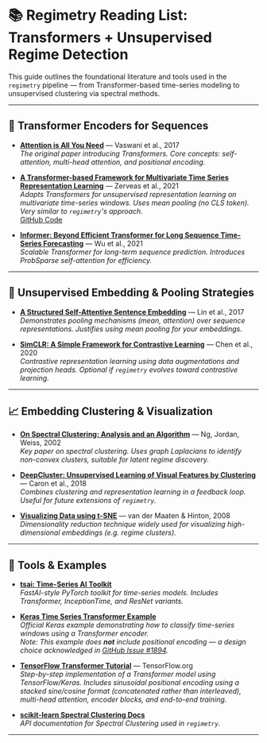 # 📚 Regimetry Reading List: Transformers + Unsupervised Regime Detection

This guide outlines the foundational literature and tools used in the `regimetry` pipeline — from Transformer-based time-series modeling to unsupervised clustering via spectral methods.

---

## 🔁 Transformer Encoders for Sequences

- **[Attention is All You Need](https://arxiv.org/abs/1706.03762)** — Vaswani et al., 2017  
  *The original paper introducing Transformers. Core concepts: self-attention, multi-head attention, and positional encoding.*

- **[A Transformer-based Framework for Multivariate Time Series Representation Learning](https://arxiv.org/abs/2010.02803)** — Zerveas et al., 2021  
  *Adapts Transformers for unsupervised representation learning on multivariate time-series windows. Uses mean pooling (no CLS token). Very similar to `regimetry`'s approach.*  
  [GitHub Code](https://github.com/gzerveas/mvts_transformer)

- **[Informer: Beyond Efficient Transformer for Long Sequence Time-Series Forecasting](https://arxiv.org/abs/2012.07436)** — Wu et al., 2021  
  *Scalable Transformer for long-term sequence prediction. Introduces ProbSparse self-attention for efficiency.*

---

## 🧠 Unsupervised Embedding & Pooling Strategies

- **[A Structured Self-Attentive Sentence Embedding](https://arxiv.org/abs/1703.03130)** — Lin et al., 2017  
  *Demonstrates pooling mechanisms (mean, attention) over sequence representations. Justifies using mean pooling for your embeddings.*

- **[SimCLR: A Simple Framework for Contrastive Learning](https://arxiv.org/abs/2002.05709)** — Chen et al., 2020  
  *Contrastive representation learning using data augmentations and projection heads. Optional if `regimetry` evolves toward contrastive learning.*

---

## 📈 Embedding Clustering & Visualization

- **[On Spectral Clustering: Analysis and an Algorithm](https://papers.nips.cc/paper/2092-on-spectral-clustering-analysis-and-an-algorithm.pdf)** — Ng, Jordan, Weiss, 2002  
  *Key paper on spectral clustering. Uses graph Laplacians to identify non-convex clusters, suitable for latent regime discovery.*

- **[DeepCluster: Unsupervised Learning of Visual Features by Clustering](https://arxiv.org/abs/1807.05520)** — Caron et al., 2018  
  *Combines clustering and representation learning in a feedback loop. Useful for future extensions of `regimetry`.*

- **[Visualizing Data using t-SNE](https://www.jmlr.org/papers/volume9/vandermaaten08a/vandermaaten08a.pdf)** — van der Maaten & Hinton, 2008  
  *Dimensionality reduction technique widely used for visualizing high-dimensional embeddings (e.g. regime clusters).*

---

## 🧰 Tools & Examples

- **[tsai: Time-Series AI Toolkit](https://github.com/timeseriesAI/tsai)**  
  *FastAI-style PyTorch toolkit for time-series models. Includes Transformer, InceptionTime, and ResNet variants.*

- **[Keras Time Series Transformer Example](https://keras.io/examples/timeseries/timeseries_classification_transformer/)**  
  *Official Keras example demonstrating how to classify time-series windows using a Transformer encoder.  
  Note: This example does **not** include positional encoding — a design choice acknowledged in [GitHub Issue #1894](https://github.com/keras-team/keras-io/issues/1894).*

- **[TensorFlow Transformer Tutorial](https://www.tensorflow.org/text/tutorials/transformer)** — TensorFlow.org  
  *Step-by-step implementation of a Transformer model using TensorFlow/Keras. Includes sinusoidal positional encoding using a stacked sine/cosine format (concatenated rather than interleaved), multi-head attention, encoder blocks, and end-to-end training.*
  
- **[scikit-learn Spectral Clustering Docs](https://scikit-learn.org/stable/modules/generated/sklearn.cluster.SpectralClustering.html)**  
  *API documentation for Spectral Clustering used in `regimetry`.*

---
